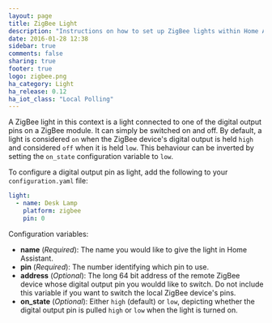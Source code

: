 ```yaml
---
layout: page
title: ZigBee Light
description: "Instructions on how to set up ZigBee lights within Home Assistant."
date: 2016-01-28 12:38
sidebar: true
comments: false
sharing: true
footer: true
logo: zigbee.png
ha_category: Light
ha_release: 0.12
ha_iot_class: "Local Polling"
---
```


A ZigBee light in this context is a light connected to one of the digital output pins on a ZigBee module. It can simply be switched on and off. By default, a light is considered `on` when the ZigBee device's digital output is held `high` and considered `off` when it is held `low`. This behaviour can be inverted by setting the `on_state` configuration variable to `low`.

To configure a digital output pin as light, add the following to your `configuration.yaml` file:

```yaml
light:
  - name: Desk Lamp
    platform: zigbee
    pin: 0
```

Configuration variables:

- **name** (*Required*): The name you would like to give the light in Home Assistant.
- **pin** (*Required*): The number identifying which pin to use.
- **address** (*Optional*): The long 64 bit address of the remote ZigBee device whose digital output pin you wouldd like to switch. Do not include this variable if you want to switch the local ZigBee device's pins.
- **on_state** (*Optional*): Either `high` (default) or `low`, depicting whether the digital output pin is pulled `high` or `low` when the light is turned on.
